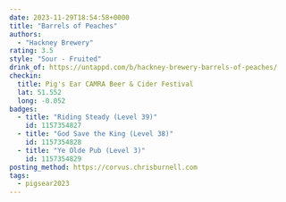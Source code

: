 ```yaml
---
date: 2023-11-29T18:54:58+0000
title: "Barrels of Peaches"
authors:
  - "Hackney Brewery"
rating: 3.5
style: "Sour - Fruited"
drink_of: https://untappd.com/b/hackney-brewery-barrels-of-peaches/
checkin:
  title: Pig's Ear CAMRA Beer & Cider Festival
  lat: 51.552
  long: -0.052
badges:
  - title: "Riding Steady (Level 39)"
    id: 1157354827
  - title: "God Save the King (Level 38)"
    id: 1157354828
  - title: "Ye Olde Pub (Level 3)"
    id: 1157354829
posting_method: https://corvus.chrisburnell.com
tags:
  - pigsear2023
---
```

